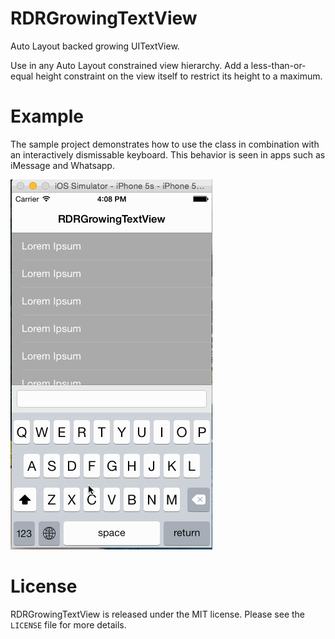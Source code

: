 # RDRGrowingTextView
Auto Layout backed growing UITextView.

Use in any Auto Layout constrained view hierarchy. Add a less-than-or-equal height constraint on the view itself to restrict its height to a maximum.

# Example
The sample project demonstrates how to use the class in combination with an interactively dismissable keyboard. This behavior is seen in apps such as iMessage and Whatsapp.

![Demo](Demo.gif)

# License
RDRGrowingTextView is released under the MIT license. Please see the `LICENSE` file for more details.

